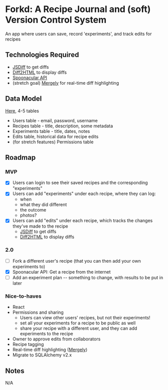 # Forkd: A Recipe Journal and (soft) Version Control System

An app where users can save, record 'experiments', and track edits for recipes 

## Technologies Required

- [JSDiff](https://github.com/kpdecker/jsdiff) to get diffs
- [Diff2HTML](https://github.com/rtfpessoa/diff2html) to display diffs
- [Spoonacular API](https://spoonacular.com/food-api) 
- (stretch goal) [Mergely](https://www.mergely.com/) for real-time diff highlighting

## Data Model

[Here](https://dbdiagram.io/d/6428e0565758ac5f1725ff32), 4-5 tables
* Users table - email, password, username
* Recipes table - title, description, some metadata
* Experiments table -  title, dates, notes
* Edits table, historical data for recipe edits
* (for stretch features) Permissions table

## Roadmap

### MVP

- [x] Users can login to see their saved recipes and the corresponding "experiments"
- [x] Users can add "experiments" under each recipe, where they can log:
  - when
  - what they did different
  - the outcome
  - photos? 
- [x] Users can add "edits" under each recipe, which tracks the changes they've made to the recipe
  - [JSDiff](https://github.com/kpdecker/jsdiff) to get diffs
  - [Diff2HTML](https://github.com/rtfpessoa/diff2html) to display diffs


### 2.0

- [ ] Fork a different user's recipe (that you can then add your own experiments to)
- [x] Spoonacular API: Get a recipe from the internet
- [ ] Add an experiment plan -- something to change, with results to be put in later

### Nice-to-haves

- React
- Permissions and sharing 
  - Users can view other users' recipes, but not their experiments!
  - set all your experiments for a recipe to be public as well
  - share your recipe with a different user, and they can add experiments to the recipe 
- Owner to approve edits from collaborators
- Recipe tagging
- Real-time diff highlighting ([Mergely](https://www.mergely.com/))
- Migrate to SQLAlchemy v2.x

## Notes

N/A